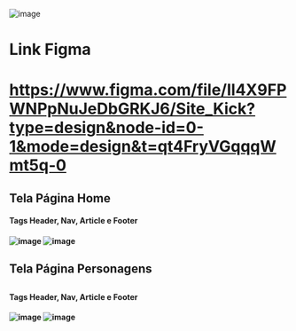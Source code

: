 ![image](https://github.com/gabrielarebeca/Desafio_UI-UX_Website/assets/110422932/fcd56448-e61b-4ee9-8465-2f128f9a4d1b)<h1>Link Figma<h1>
  
https://www.figma.com/file/Il4X9FPWNPpNuJeDbGRKJ6/Site_Kick?type=design&node-id=0-1&mode=design&t=qt4FryVGqqqWmt5q-0

<h2>Tela Página Home</h2>
<h4> Tags Header, Nav, Article e Footer<h4>
  
![image](https://github.com/gabrielarebeca/Desafio_UI-UX_Website/assets/110422932/9638736c-e2ee-4558-b581-e7388638dda5)
![image](https://github.com/gabrielarebeca/Desafio_UI-UX_Website/assets/110422932/76dcb862-8f36-499a-9d1d-745ee924f5cd)

<h2>Tela Página Personagens<h2>
<h4> Tags Header, Nav, Article e Footer<h4>
  
![image](https://github.com/gabrielarebeca/Desafio_UI-UX_Website/assets/110422932/9a712933-4d7e-424a-8782-3a021ddd7e34)
![image](https://github.com/gabrielarebeca/Desafio_UI-UX_Website/assets/110422932/54802164-baaf-4d3e-948b-04a6bbde88cc)




